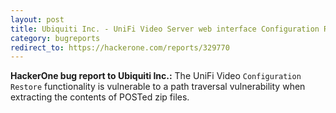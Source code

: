 ```yaml
---
layout: post
title: Ubiquiti Inc. - UniFi Video Server web interface Configuration Restore path traversal leading to local system compromise
category: bugreports
redirect_to: https://hackerone.com/reports/329770
---
```


**HackerOne bug report to Ubiquiti Inc.:** The UniFi Video `Configuration Restore` functionality is vulnerable to a path traversal vulnerability when extracting the contents of POSTed zip files.
